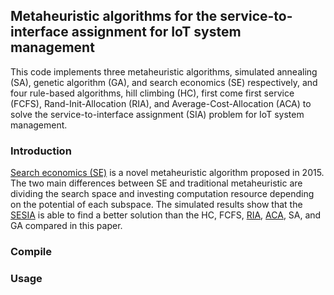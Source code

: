 ## Metaheuristic algorithms for the service-to-interface assignment for IoT system management
This code implements three metaheuristic algorithms, simulated annealing (SA), genetic algorithm (GA), and search economics (SE) respectively, and four rule-based algorithms, hill climbing (HC), first come first service (FCFS), Rand-Init-Allocation (RIA), and Average-Cost-Allocation (ACA) to solve the service-to-interface assignment (SIA) problem for IoT system management.

### Introduction
[Search economics (SE)](https://doi.org/10.1109/SMC.2015.447) is a novel metaheuristic algorithm proposed in 2015. The two main differences between SE and traditional metaheuristic are dividing the search space and investing computation resource depending on the potential of each subspace. The simulated results show that the [SESIA](https://doi.org/10.1109/JIOT.2018.2796310) is able to find a better solution than the HC, FCFS, [RIA](https://doi.org/10.1109/JIOT.2016.2535163), [ACA](https://doi.org/10.1109/JIOT.2016.2535163), SA, and GA compared in this paper.

### Compile

### Usage
